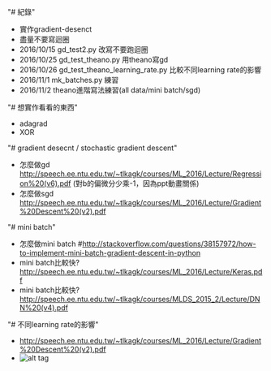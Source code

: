 "# 紀錄"
* 實作gradient-desenct
* 盡量不要寫迴圈
* 2016/10/15  gd_test2.py 改寫不要跑迴圈
* 2016/10/25 gd_test_theano.py 用theano寫gd
* 2016/10/26 gd_test_theano_learning_rate.py 比較不同learning rate的影響
* 2016/11/1 mk_batches.py 練習
* 2016/11/2 theano進階寫法練習(all data/mini batch/sgd)

"# 想實作看看的東西"
* adagrad
* XOR

"# gradient desecnt / stochastic gradient descent"
* 怎麼做gd http://speech.ee.ntu.edu.tw/~tlkagk/courses/ML_2016/Lecture/Regression%20(v6).pdf (對b的偏微分少乘-1，因為ppt動畫關係)
* 怎麼做sgd http://speech.ee.ntu.edu.tw/~tlkagk/courses/ML_2016/Lecture/Gradient%20Descent%20(v2).pdf

"# mini batch"
* 怎麼做mini batch #http://stackoverflow.com/questions/38157972/how-to-implement-mini-batch-gradient-descent-in-python
* mini batch比較快? http://speech.ee.ntu.edu.tw/~tlkagk/courses/ML_2016/Lecture/Keras.pdf
* mini batch比較快? http://speech.ee.ntu.edu.tw/~tlkagk/courses/MLDS_2015_2/Lecture/DNN%20(v4).pdf

"# 不同learning rate的影響"
* http://speech.ee.ntu.edu.tw/~tlkagk/courses/ML_2016/Lecture/Gradient%20Descent%20(v2).pdf
* ![alt tag](http://cs231n.github.io/assets/nn3/learningrates.jpeg)


